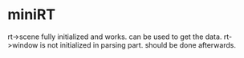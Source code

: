 # miniRT

rt->scene fully initialized and works. can be used to get the data. 
rt->window is not initialized in parsing part. should be done afterwards. 
